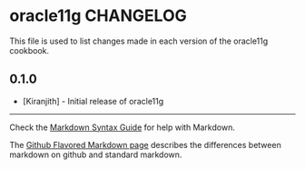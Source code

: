 oracle11g CHANGELOG
===================

This file is used to list changes made in each version of the oracle11g cookbook.

0.1.0
-----
- [Kiranjith] - Initial release of oracle11g

- - -
Check the [Markdown Syntax Guide](http://daringfireball.net/projects/markdown/syntax) for help with Markdown.

The [Github Flavored Markdown page](http://github.github.com/github-flavored-markdown/) describes the differences between markdown on github and standard markdown.
